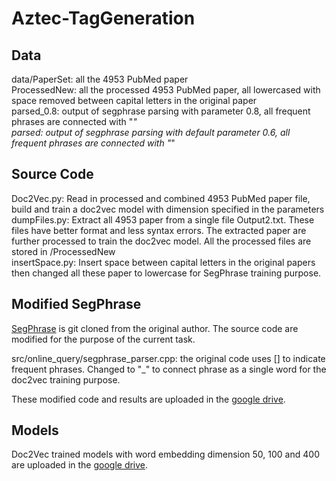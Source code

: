 # Aztec-TagGeneration

## Data

data/PaperSet: all the 4953 PubMed paper <br />
ProcessedNew: all the processed 4953 PubMed paper, all lowercased with space removed between capital letters in the original paper <br />
parsed_0.8: output of segphrase parsing with parameter 0.8, all frequent phrases are connected with "_" <br />
parsed: output of segphrase parsing with default parameter 0.6, all frequent phrases are connected with "_" <br />
## Source Code

Doc2Vec.py: Read in processed and combined 4953 PubMed paper file, build and train a doc2vec model with dimension specified in the parameters <br />
dumpFiles.py: Extract all 4953 paper from a single file Output2.txt. These files have better format and less syntax errors. The extracted paper are further processed to train the doc2vec model. All the processed files are stored in /ProcessedNew <br />
insertSpace.py: Insert space between capital letters in the original papers then changed all these paper to lowercase for SegPhrase training purpose.

## Modified SegPhrase
[SegPhrase](https://github.com/shangjingbo1226/SegPhrase) is git cloned from the original author. The source code are modified for the purpose of the current task. <br />

src/online_query/segphrase_parser.cpp: the original code uses [] to indicate frequent phrases. Changed to "_" to connect phrase as a single word for the doc2vec training purpose.    <br />

These modified code and results are uploaded in the [google drive](https://drive.google.com/drive/folders/109w9CKtA0UbFscERUzMdQAQw7WW_Ckoz?usp=sharing). <br />
## Models

Doc2Vec trained models with word embedding dimension 50, 100 and 400 are uploaded in the [google drive](https://drive.google.com/drive/folders/109w9CKtA0UbFscERUzMdQAQw7WW_Ckoz?usp=sharing). <br /> 


